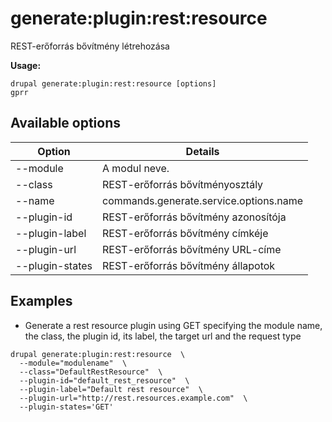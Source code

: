 # generate:plugin:rest:resource
REST-erőforrás bővítmény létrehozása

**Usage:**
```
drupal generate:plugin:rest:resource [options]
gprr
```

## Available options
Option | Details
-------|-------------
--module | A modul neve.
--class | REST-erőforrás bővítményosztály
--name | commands.generate.service.options.name
--plugin-id | REST-erőforrás bővítmény azonosítója
--plugin-label | REST-erőforrás bővítmény címkéje
--plugin-url | REST-erőforrás bővítmény URL-címe
--plugin-states | REST-erőforrás bővítmény állapotok

## Examples
* Generate a rest resource plugin using GET specifying the module name, the class, the plugin id, its label, the target url and the request type
```
drupal generate:plugin:rest:resource  \
  --module="modulename"  \
  --class="DefaultRestResource"  \
  --plugin-id="default_rest_resource"  \
  --plugin-label="Default rest resource"  \
  --plugin-url="http://rest.resources.example.com"  \
  --plugin-states='GET'
```

